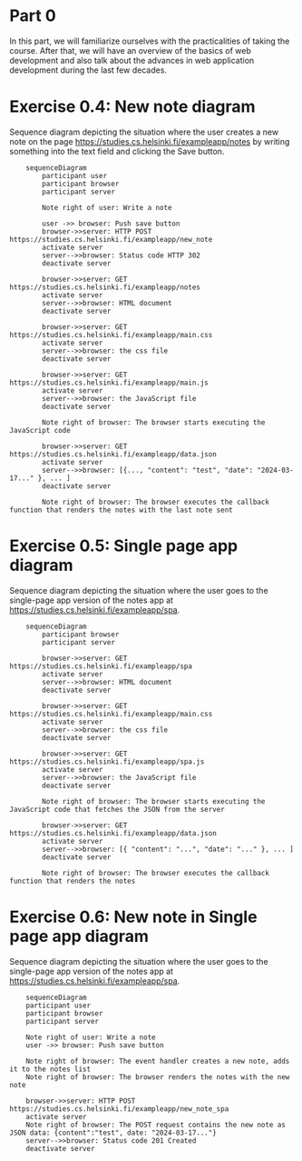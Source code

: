 
# Part 0 

 In this part, we will familiarize ourselves with the practicalities of taking the course. After that, we will have an overview of the basics of web development and also talk about the advances in web application development during the last few decades.


# Exercise 0.4: New note diagram

 Sequence diagram depicting the situation where the user creates a new note on the page https://studies.cs.helsinki.fi/exampleapp/notes by writing something into the text field and clicking the Save button.

```mermaid
    sequenceDiagram
        participant user
        participant browser
        participant server
        
        Note right of user: Write a note

        user ->> browser: Push save button
        browser->>server: HTTP POST https://studies.cs.helsinki.fi/exampleapp/new_note
        activate server
        server-->>browser: Status code HTTP 302
        deactivate server

        browser->>server: GET https://studies.cs.helsinki.fi/exampleapp/notes
        activate server
        server-->>browser: HTML document
        deactivate server

        browser->>server: GET https://studies.cs.helsinki.fi/exampleapp/main.css
        activate server
        server-->>browser: the css file
        deactivate server

        browser->>server: GET https://studies.cs.helsinki.fi/exampleapp/main.js
        activate server
        server-->>browser: the JavaScript file
        deactivate server

        Note right of browser: The browser starts executing the JavaScript code

        browser->>server: GET https://studies.cs.helsinki.fi/exampleapp/data.json
        activate server
        server-->>browser: [{..., "content": "test", "date": "2024-03-17..." }, ... ]
        deactivate server

        Note right of browser: The browser executes the callback function that renders the notes with the last note sent
```


# Exercise 0.5: Single page app diagram

Sequence diagram depicting the situation where the user goes to the single-page app version of the notes app at https://studies.cs.helsinki.fi/exampleapp/spa.

```mermaid
    sequenceDiagram
        participant browser
        participant server

        browser->>server: GET https://studies.cs.helsinki.fi/exampleapp/spa
        activate server
        server-->>browser: HTML document
        deactivate server

        browser->>server: GET https://studies.cs.helsinki.fi/exampleapp/main.css
        activate server
        server-->>browser: the css file
        deactivate server

        browser->>server: GET https://studies.cs.helsinki.fi/exampleapp/spa.js
        activate server
        server-->>browser: the JavaScript file
        deactivate server

        Note right of browser: The browser starts executing the JavaScript code that fetches the JSON from the server

        browser->>server: GET https://studies.cs.helsinki.fi/exampleapp/data.json
        activate server
        server-->>browser: [{ "content": "...", "date": "..." }, ... ]
        deactivate server

        Note right of browser: The browser executes the callback function that renders the notes
```


# Exercise 0.6: New note in Single page app diagram

 Sequence diagram depicting the situation where the user goes to the single-page app version of the notes app at https://studies.cs.helsinki.fi/exampleapp/spa.

```mermaid
    sequenceDiagram
    participant user
    participant browser
    participant server
    
    Note right of user: Write a note
    user ->> browser: Push save button

    Note right of browser: The event handler creates a new note, adds it to the notes list
    Note right of browser: The browser renders the notes with the new note

    browser->>server: HTTP POST https://studies.cs.helsinki.fi/exampleapp/new_note_spa
    activate server
    Note right of browser: The POST request contains the new note as JSON data: {content":"test", date: "2024-03-17..."}
    server-->>browser: Status code 201 Created
    deactivate server
```

